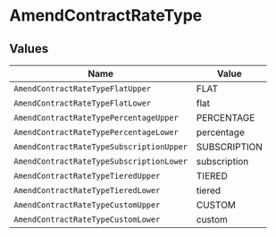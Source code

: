 # AmendContractRateType


## Values

| Name                                     | Value                                    |
| ---------------------------------------- | ---------------------------------------- |
| `AmendContractRateTypeFlatUpper`         | FLAT                                     |
| `AmendContractRateTypeFlatLower`         | flat                                     |
| `AmendContractRateTypePercentageUpper`   | PERCENTAGE                               |
| `AmendContractRateTypePercentageLower`   | percentage                               |
| `AmendContractRateTypeSubscriptionUpper` | SUBSCRIPTION                             |
| `AmendContractRateTypeSubscriptionLower` | subscription                             |
| `AmendContractRateTypeTieredUpper`       | TIERED                                   |
| `AmendContractRateTypeTieredLower`       | tiered                                   |
| `AmendContractRateTypeCustomUpper`       | CUSTOM                                   |
| `AmendContractRateTypeCustomLower`       | custom                                   |
